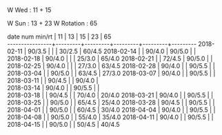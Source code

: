 W Wed      : 11 + 15

W Sun      : 13 + 23
W Rotation :      65

date num min/rt |    11   |    13   |    15   |    23   |    65   
----------------+---------+---------+---------+---------+---------
2018-02-11      |  90/3.5 |         |         |  30/2.5 |  60/4.5
2018-02-14      |         |  90/4.0 |  90/5.0 |         |        
2018-02-18      |  90/4.0 |         |         |  25/3.0 |  65/4.0
2018-02-21      |         |  72/4.5 |  90/5.0 |         |        
2018-02-25      |  90/4.0 |         |         |  27/3.0 |  63/4.5
2018-02-28      |  90/4.0 |         |  90/5.5 |         |        
2018-03-04      |         |  90/5.0 |         |  63/4.5 |  27/3.0
2018-03-07      |  90/4.0 |         |  90/5.5 |         |        
2018-03-11      |         |  90/4.5 |         |  90/4.0 |        
2018-03-14      |  90/4.0 |         |  90/5.5 |         |        
2018-03-18      |         |  90/4.5 |         |  70/4.0 |  20/4.0
2018-03-21      |  90/4.0 |         |  90/5.5 |         |        
2018-03-25      |         |  90/5.0 |         |  65/4.5 |  25/4.0
2018-03-28      |  90/4.5 |         |  90/5.5 |         |        
2018-04-01      |         |  90/5.0 |         |  60/4.5 |  30/4.0
2018-04-04      |  90/4.0 |         |  90/5.5 |         |        
2018-04-08      |         |  90/5.0 |         |  55/4.0 |  35/4.0
2018-04-11      |  90/4.0 |         |  90/5.5 |         |        
2018-04-15      |         |  90/5.0 |         |  50/4.5 |  40/4.5

